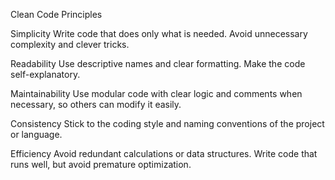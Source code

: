 Clean Code Principles

Simplicity
Write code that does only what is needed. Avoid unnecessary complexity and clever tricks.

Readability
Use descriptive names and clear formatting. Make the code self-explanatory.

Maintainability
Use modular code with clear logic and comments when necessary, so others can modify it easily.

Consistency
Stick to the coding style and naming conventions of the project or language.

Efficiency
Avoid redundant calculations or data structures. Write code that runs well, but avoid premature optimization.



